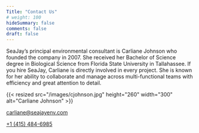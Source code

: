 ```yaml
---
Title: "Contact Us"
# weight: 100
hideSummary: false
comments: false
draft: false
---
```


SeaJay’s principal environmental consultant is Carliane Johnson who founded the company in 2007. She received her Bachelor of Science degree in Biological Science from Florida State University in Tallahassee. If you hire SeaJay, Carliane is directly involved in every project. She is known for her ability to collaborate and manage across multi-functional teams with efficiency and great attention to detail. 

{{< resized src="/images/cjohnson.jpg" height="260" width="300" alt="Carliane Johnson" >}}

carliane@seajayenv.com

[+1 (415) 484-6985](tel:+4154846985)
